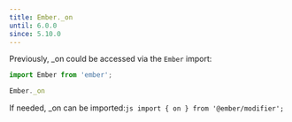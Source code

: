 ```yaml
---
title: Ember._on
until: 6.0.0
since: 5.10.0
---
```



Previously, _on could be accessed via the `Ember` import:
```js
import Ember from 'ember';

Ember._on
```

 If needed, _on can be imported:```js
import { on } from '@ember/modifier';```
